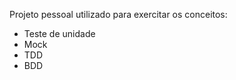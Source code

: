 Projeto pessoal utilizado para exercitar os conceitos:<br>
<ul>
  <li>Teste de unidade</li>
  <li>Mock</li>
  <li>TDD</li>
  <li>BDD</li>
</ul>
